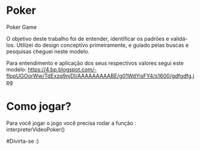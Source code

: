 # Poker
Poker Game

O objetivo deste trabalho foi de entender, identificar os padrões e validá-los.
Utilizei do design conceptivo primeiramente, e guiado pelas buscas e pesquisas cheguei neste modelo.

Para entendimento e aplicação dos seus respectivos valores segui este modelo:
https://4.bp.blogspot.com/-fIppUGOorWw/TdExzq9njDI/AAAAAAAAABE/g01WdYisFY4/s1600/gdfgdfg.jpg


# Como jogar?
Para você jogar o jogo você precisa rodar a função : interpreterVideoPoker()

#Divirta-se :)



